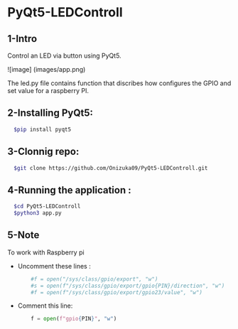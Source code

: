 # PyQt5-LEDControll
## 1-Intro
Control an LED via button using PyQt5.

![image] (images/app.png)

The led.py file contains function that discribes how configures the GPIO and set value for a raspberry PI.


## 2-Installing PyQt5:
```bash
  $pip install pyqt5
``` 
## 3-Clonnig repo:
```bash
  $git clone https://github.com/Onizuka09/PyQt5-LEDControll.git
``` 
## 4-Running the application : 
```bash
  $cd PyQt5-LEDControll
  $python3 app.py
```
## 5-Note 
To work with Raspberry pi 

- Uncomment these lines :

  ```python
      #f = open("/sys/class/gpio/export", "w")
      #s = open(f"/sys/class/gpio/export/gpio{PIN}/direction", "w")
      #f = open(f"/sys/class/gpio/export/gpio23/value", "w")
  ```

- Comment this line: 

  ```python
      f = open(f"gpio{PIN}", "w")
  ```
